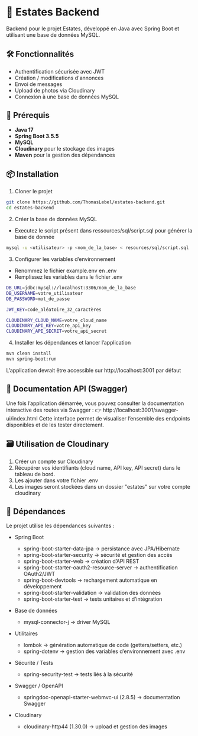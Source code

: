 

# 🏡 Estates Backend

Backend pour le projet Estates, développé en Java avec Spring Boot et utilisant une base de données MySQL.


## 🛠️ Fonctionnalités

- Authentification sécurisée avec JWT
- Création / modifications d'annonces
- Envoi de messages
- Upload de photos via Cloudinary
- Connexion à une base de données MySQL


## 🚀 Prérequis

- **Java 17**
- **Spring Boot 3.5.5**
- **MySQL**
- **Cloudinary** pour le stockage des images
- **Maven** pour la gestion des dépendances

## 📦 Installation

1. Cloner le projet
```bash 
git clone https://github.com/ThomasLebel/estates-backend.git
cd estates-backend
```
2. Créer la base de données MySQL
- Executez le script présent dans ressources/sql/script.sql pour générer la base de donnée
```bash 
mysql -u <utilisateur> -p <nom_de_la_base> < resources/sql/script.sql
```
3. Configurer les variables d’environnement
- Renommez le fichier example.env en .env
- Remplissez les variables dans le fichier .env
```bash 
DB_URL=jdbc:mysql://localhost:3306/nom_de_la_base
DB_USERNAME=votre_utilisateur
DB_PASSWORD=mot_de_passe

JWT_KEY=code_aléatoire_32_caractères

CLOUDINARY_CLOUD_NAME=votre_cloud_name
CLOUDINARY_API_KEY=votre_api_key
CLOUDINARY_API_SECRET=votre_api_secret
```

4. Installer les dépendances et lancer l’application
```bash 
mvn clean install
mvn spring-boot:run
```
L’application devrait être accessible sur http://localhost:3001 par défaut

## 📖 Documentation API (Swagger)
Une fois l’application démarrée, vous pouvez consulter la documentation interactive des routes via Swagger :
👉 http://localhost:3001/swagger-ui/index.html
Cette interface permet de visualiser l’ensemble des endpoints disponibles et de les tester directement.

## 🗃️ Utilisation de Cloudinary
1. Créer un compte sur Cloudinary
2. Récupérer vos identifiants (cloud name, API key, API secret) dans le tableau de bord.
3. Les ajouter dans votre fichier .env
4. Les images seront stockées dans un dossier "estates" sur votre compte cloudinary

## 🧩 ️Dépendances
Le projet utilise les dépendances suivantes :

- Spring Boot
    - spring-boot-starter-data-jpa → persistance avec JPA/Hibernate
    - spring-boot-starter-security → sécurité et gestion des accès
    - spring-boot-starter-web → création d’API REST
    - spring-boot-starter-oauth2-resource-server → authentification OAuth2/JWT
    - spring-boot-devtools → rechargement automatique en développement
    - spring-boot-starter-validation → validation des données
    - spring-boot-starter-test → tests unitaires et d’intégration

- Base de données
    - mysql-connector-j → driver MySQL

- Utilitaires
    - lombok → génération automatique de code (getters/setters, etc.)
    - spring-dotenv → gestion des variables d’environnement avec .env

- Sécurité / Tests
    - spring-security-test → tests liés à la sécurité

- Swagger / OpenAPI
    - springdoc-openapi-starter-webmvc-ui (2.8.5) → documentation Swagger

- Cloudinary
    - cloudinary-http44 (1.30.0) → upload et gestion des images

